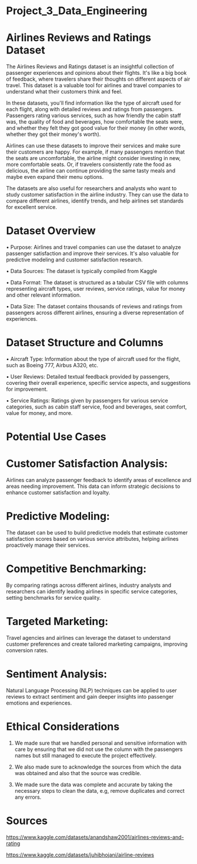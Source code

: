 # Project_3_Data_Engineering
# Airlines Reviews and Ratings Dataset

The Airlines Reviews and Ratings dataset is an insightful collection of passenger experiences and opinions about their flights. It's like a big book of feedback, where travelers share their thoughts on different aspects of air travel. This dataset is a valuable tool for airlines and travel companies to understand what their customers think and feel.

In these datasets, you'll find information like the type of aircraft used for each flight, along with detailed reviews and ratings from passengers. Passengers rating various services, such as how friendly the cabin staff was, the quality of food and beverages, how comfortable the seats were, and whether they felt they got good value for their money (in other words, whether they got their money's worth).

Airlines can use these datasets to improve their services and make sure their customers are happy. For example, if many passengers mention that the seats are uncomfortable, the airline might consider investing in new, more comfortable seats. Or, if travelers consistently rate the food as delicious, the airline can continue providing the same tasty meals and maybe even expand their menu options.

The datasets are also useful for researchers and analysts who want to study customer satisfaction in the airline industry. They can use the data to compare different airlines, identify trends, and help airlines set standards for excellent service.

# Dataset Overview

•	Purpose: Airlines and travel companies can use the dataset to analyze passenger satisfaction and improve their services. It's also valuable for predictive modeling and customer satisfaction research.

•	Data Sources: The dataset is typically compiled from Kaggle

•	Data Format: The dataset is structured as a tabular CSV file with columns representing aircraft types, user reviews, service ratings, value for money and other relevant information.

•	Data Size: The dataset contains thousands of reviews and ratings from passengers across different airlines, ensuring a diverse representation of experiences.

# Dataset Structure and Columns
•	Aircraft Type: Information about the type of aircraft used for the flight, such as Boeing 777, Airbus A320, etc.

•	User Reviews: Detailed textual feedback provided by passengers, covering their overall experience, specific service aspects, and suggestions for improvement.

•	Service Ratings: Ratings given by passengers for various service categories, such as cabin staff service, food and beverages, seat comfort, value for money, and more.

# Potential Use Cases
# Customer Satisfaction Analysis:
Airlines can analyze passenger feedback to identify areas of excellence and areas needing improvement. This data can inform strategic decisions to enhance customer satisfaction and loyalty.
# Predictive Modeling: 
The dataset can be used to build predictive models that estimate customer satisfaction scores based on various service attributes, helping airlines proactively manage their services.
# Competitive Benchmarking:
By comparing ratings across different airlines, industry analysts and researchers can identify leading airlines in specific service categories, setting benchmarks for service quality.
# Targeted Marketing:
Travel agencies and airlines can leverage the dataset to understand customer preferences and create tailored marketing campaigns, improving conversion rates.
# Sentiment Analysis:
Natural Language Processing (NLP) techniques can be applied to user reviews to extract sentiment and gain deeper insights into passenger emotions and experiences.
# Ethical Considerations
1. We made sure that we handled personal and sensitive information with care by ensuring that we did not use the column with the passengers names but still managed to execute the project effectively.

2. We also made sure to  acknowledge the sources from which the data was obtained and also that the source was credible.

3. We made sure the data was complete and accurate by taking the necessary steps to clean the data, e.g, remove duplicates and correct any errors.


# Sources
https://www.kaggle.com/datasets/anandshaw2001/airlines-reviews-and-rating

https://www.kaggle.com/datasets/juhibhojani/airline-reviews

 

